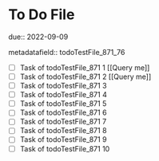 # To Do File

due:: 2022-09-09

metadatafield:: todoTestFile_871_76

- [ ] Task of todoTestFile_871 1 [[Query me]]
- [ ] Task of todoTestFile_871 2 [[Query me]]
- [ ] Task of todoTestFile_871 3
- [ ] Task of todoTestFile_871 4
- [ ] Task of todoTestFile_871 5
- [ ] Task of todoTestFile_871 6
- [ ] Task of todoTestFile_871 7
- [ ] Task of todoTestFile_871 8
- [ ] Task of todoTestFile_871 9
- [ ] Task of todoTestFile_871 10